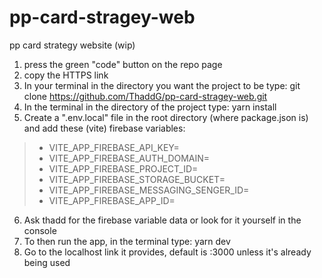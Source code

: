 # pp-card-stragey-web
pp card strategy website (wip)

1. press the green "code" button on the repo page
2. copy the HTTPS link
3. In your terminal in the directory you want the project to be type: git clone https://github.com/ThaddG/pp-card-stragey-web.git
4. In the terminal in the directory of the project type: yarn install
5. Create a ".env.local" file in the root directory (where package.json is) and add these (vite) firebase variables:
> - VITE_APP_FIREBASE_API_KEY=
> - VITE_APP_FIREBASE_AUTH_DOMAIN=
> - VITE_APP_FIREBASE_PROJECT_ID=
> - VITE_APP_FIREBASE_STORAGE_BUCKET=
> - VITE_APP_FIREBASE_MESSAGING_SENGER_ID=
> - VITE_APP_FIREBASE_APP_ID=
6. Ask thadd for the firebase variable data or look for it yourself in the console
7. To then run the app, in the terminal type: yarn dev
8. Go to the localhost link it provides, default is :3000 unless it's already being used
